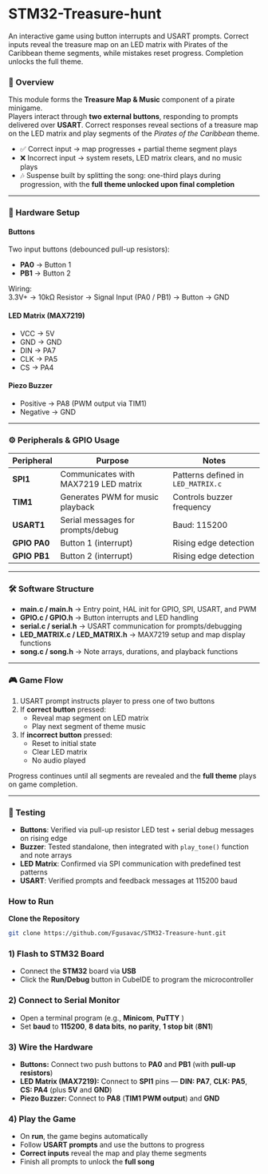 # STM32-Treasure-hunt
An interactive game using button interrupts and USART prompts. Correct inputs reveal the treasure map on an LED matrix with Pirates of the Caribbean theme segments, while mistakes reset progress. Completion unlocks the full theme.


### 📖 Overview  
This module forms the **Treasure Map & Music** component of a pirate minigame.  
Players interact through **two external buttons**, responding to prompts delivered over **USART**. Correct responses reveal sections of a treasure map on the LED matrix and play segments of the *Pirates of the Caribbean* theme.  

- ✅ Correct input → map progresses + partial theme segment plays  
- ❌ Incorrect input → system resets, LED matrix clears, and no music plays  
- 🎶 Suspense built by splitting the song: one-third plays during progression, with the **full theme unlocked upon final completion**  

---

### 🔌 Hardware Setup  

#### Buttons  
Two input buttons (debounced pull-up resistors):  
- **PA0** → Button 1  
- **PB1** → Button 2  

Wiring:  
3.3V+ → 10kΩ Resistor → Signal Input (PA0 / PB1) → Button → GND


#### LED Matrix (MAX7219)  
- VCC → 5V  
- GND → GND  
- DIN → PA7  
- CLK → PA5  
- CS  → PA4  

#### Piezo Buzzer  
- Positive → PA8 (PWM output via TIM1)  
- Negative → GND  

---

### ⚙️ Peripherals & GPIO Usage  

| Peripheral   | Purpose                            | Notes                                |
|--------------|------------------------------------|--------------------------------------|
| **SPI1**     | Communicates with MAX7219 LED matrix | Patterns defined in `LED_MATRIX.c`   |
| **TIM1**     | Generates PWM for music playback   | Controls buzzer frequency            |
| **USART1**   | Serial messages for prompts/debug  | Baud: 115200                         |
| **GPIO PA0** | Button 1 (interrupt)               | Rising edge detection                |
| **GPIO PB1** | Button 2 (interrupt)               | Rising edge detection                |

---

### 🛠️ Software Structure  

- **main.c / main.h** → Entry point, HAL init for GPIO, SPI, USART, and PWM  
- **GPIO.c / GPIO.h** → Button interrupts and LED handling  
- **serial.c / serial.h** → USART communication for prompts/debugging  
- **LED_MATRIX.c / LED_MATRIX.h** → MAX7219 setup and map display functions  
- **song.c / song.h** → Note arrays, durations, and playback functions  

---

### 🎮 Game Flow  

1. USART prompt instructs player to press one of two buttons  
2. If **correct button** pressed:  
   - Reveal map segment on LED matrix  
   - Play next segment of theme music  
3. If **incorrect button** pressed:  
   - Reset to initial state  
   - Clear LED matrix  
   - No audio played  

Progress continues until all segments are revealed and the **full theme** plays on game completion.  

---

### 🧪 Testing  

- **Buttons**: Verified via pull-up resistor LED test + serial debug messages on rising edge  
- **Buzzer**: Tested standalone, then integrated with `play_tone()` function and note arrays  
- **LED Matrix**: Confirmed via SPI communication with predefined test patterns  
- **USART**: Verified prompts and feedback messages at 115200 baud  

### How to Run  

 **Clone the Repository**  
   ```bash
   git clone https://github.com/Fgusavac/STM32-Treasure-hunt.git
```
### 1) Flash to STM32 Board
- Connect the **STM32** board via **USB**
- Click the **Run/Debug** button in CubeIDE to program the microcontroller

### 2) Connect to Serial Monitor
- Open a terminal program (e.g., **Minicom**, **PuTTY** )
- Set **baud** to **115200**, **8 data bits**, **no parity**, **1 stop bit** (**8N1**)

### 3) Wire the Hardware
- **Buttons:** Connect two push buttons to **PA0** and **PB1** (with **pull-up resistors**)
- **LED Matrix (MAX7219):** Connect to **SPI1** pins — **DIN: PA7**, **CLK: PA5**, **CS: PA4** (plus **5V** and **GND**)
- **Piezo Buzzer:** Connect to **PA8** (**TIM1 PWM output**) and **GND**

### 4) Play the Game
- On **run**, the game begins automatically
- Follow **USART prompts** and use the buttons to progress
- **Correct inputs** reveal the map and play theme segments
- Finish all prompts to unlock the **full song** 
